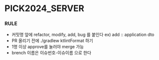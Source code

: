 # PICK2024_SERVER
### RULE
+ 커밋명 앞에 refactor, modify, add, bug 를 붙인다 ex) add :: application dto
+ PR 올리기 전에  ./gradlew ktlintFormat 하기
+ 1명 이상 approve를 눌러야 merge 가능
+ brench 이름은 이슈번호-이슈이름 으로 한다
